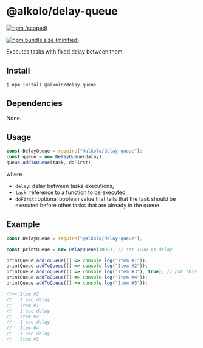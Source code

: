 # @alkolo/delay-queue

[![npm (scoped)](https://img.shields.io/npm/v/@alkolo/delay-queue.svg)](https://github.com/AlexKolokolov/delay-queue)

[![npm bundle size (minified)](https://img.shields.io/bundlephobia/min/@alkolo/delay-queue.svg)](https://github.com/AlexKolokolov/delay-queue)

Executes tasks with fixed delay between them.

## Install

```
$ npm install @alkolo/delay-queue
```

## Dependencies

None.

## Usage

```js
const DelayQueue = require("@alkolo/delay-queue");
const queue = new DelayQueue(dalay);
queue.addToQueue(task, doFirst);
```
where 
- `delay`: delay between tasks executions,
- `task`: reference to a function to be executed,
- `doFirst`: optional boolean value that tells 
  that the task should be executed before other tasks 
  that are already in the queue

## Example

```js
const DelayQueue = require("@alkolo/delay-queue");

const printQueue = new DelayQueue(1000); // set 1000 ms delay

printQueue.addToQueue(() => console.log("Item #1"));
printQueue.addToQueue(() => console.log("Item #2"));
printQueue.addToQueue(() => console.log("Item #3"), true); // put this task at the beginning of the queue
printQueue.addToQueue(() => console.log("Item #4"));
printQueue.addToQueue(() => console.log("Item #5"));

//=> Item #3
//   1 sec delay
//   Item #1
//   1 sec delay
//   Item #2
//   1 sec delay
//   Item #4
//   1 sec delay
//   Item #5
```